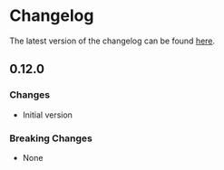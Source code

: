 # Changelog

The latest version of the changelog can be found [here](/Azure/bicep-registry-modules/blob/main/avm/res/data-protection/backup-vault/CHANGELOG.md).

## 0.12.0

### Changes

- Initial version

### Breaking Changes

- None
